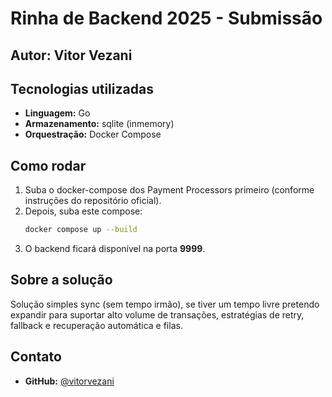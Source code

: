 # Rinha de Backend 2025 - Submissão

## Autor: Vitor Vezani

## Tecnologias utilizadas
- **Linguagem:** Go
- **Armazenamento:** sqlite (inmemory)
- **Orquestração:** Docker Compose

## Como rodar
1. Suba o docker-compose dos Payment Processors primeiro (conforme instruções do repositório oficial).
2. Depois, suba este compose:
   ```sh
   docker compose up --build
   ```
3. O backend ficará disponível na porta **9999**.

## Sobre a solução
Solução simples sync (sem tempo irmão), se tiver um tempo livre pretendo expandir para suportar alto volume de transações, estratégias de retry, fallback e recuperação automática e filas.

## Contato
- **GitHub:** [@vitorvezani](https://github.com/vitorvezani)
